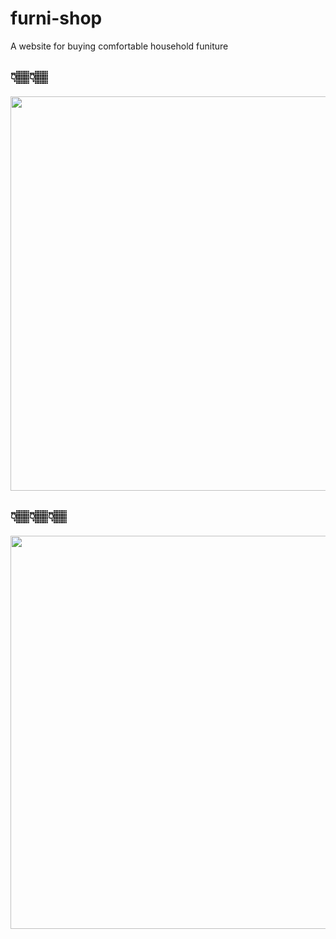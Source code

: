 # furni-shop

A website for buying comfortable household funiture

## 👇🏽👇🏽

<img src ="images/landing1" width="1200" height="631">

## 👇🏽👇🏽👇🏽

<img src ="image/landing2.png" width="1200" height="629">

